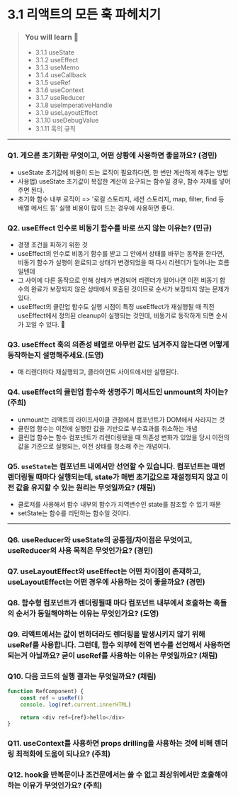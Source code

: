 # 3.1 리액트의 모든 훅 파헤치기

> ### You will learn 📝
>- 3.1.1 useState
>- 3.1.2 useEffect
>- 3.1.3 useMemo
>- 3.1.4 useCallback
>- 3.1.5 useRef
>- 3.1.6 useContext
>- 3.1.7 useReducer
>- 3.1.8 useImperativeHandle
>- 3.1.9 useLayoutEffect
>- 3.1.10 useDebugValue
>- 3.1.11 훅의 규칙

---

### Q1. 게으른 초기화란 무엇이고, 어떤 상황에 사용하면 좋을까요? (경민)
- useState 초기값에 비용이 드는 로직이 필요하다면, 한 번만 계산하게 해주는 방법
- 사용법) useState 초기값이 복잡한 계산이 요구되는 함수일 경우, 함수 자체를 넣어주면 된다.
- 초기화 함수 내부 로직이 => '로컬 스토리지, 세션 스토리지, map, filter, find 등 배열 메서드 등' 실행 비용이 많이 드는 경우에 사용하면 좋다.

### Q2. useEffect 인수로 비동기 함수를 바로 쓰지 않는 이유는? (민규)
- 경쟁 조건을 피하기 위한 것
- useEffect의 인수로 비동기 함수를 받고 그 안에서 상태를 바꾸는 동작을 한다면, 비동기 함수가 실행이 완료되고 상태가 변경되었을 때 다시 리렌더가 일어나는 흐름일텐데
- 그 사이에 다른 동작으로 인해 상태가 변경되어 리렌더가 일어나면 이전 비동기 함수의 완료가 보장되지 않은 상태에서 호출된 것이므로 순서가 보장되지 않는 문제가 있다.
- useEffect의 클린업 함수도 실행 시점이 특정 useEffect가 재실행될 때 직전 useEffect에서 정의된 cleanup이 실행되는 것인데, 비동기로 동작하게 되면 순서가 꼬일 수 있다.
👏

### Q3. useEffect 훅의 의존성 배열로 아무런 값도 넘겨주지 않는다면 어떻게 동작하는지 설명해주세요.(도영)
- 매 리렌더마다 재실행되고, 클라이언트 사이드에서만 실행된다.

### Q4. useEffect의 클린업 함수와 생명주기 메서드인 unmount의 차이는? (주희)
- unmount는 리액트의 라이프사이클 관점에서 컴포넌트가 DOM에서 사라지는 것
- 클린업 함수는 이전에 실행한 값을 기반으로 부수효과를 취소하는 개념
- 클린업 함수는 함수 컴포넌트가 리렌더링됐을 때 의존성 변화가 있었을 당시 이전의 값을 기준으로 실행되는, 이전 상태를 청소해 주는 개념이다.

### Q5. `useState`는 컴포넌트 내에서만 선언할 수 있습니다. 컴포넌트는 매번 렌더링될 때마다 실행되는데, state가 매번 초기값으로 재설정되지 않고 이전 값을 유지할 수 있는 원리는 무엇일까요? (채림)
- 클로저를 사용해서 함수 내부의 함수가 지역변수인 state를 참조할 수 있기 때문
- setState는 함수를 리턴하는 함수일 것이다.

---

### Q6. useReducer와 useState의 공통점/차이점은 무엇이고, useReducer의 사용 목적은 무엇인가요? (경민)

### Q7. useLayoutEffect와 useEffect는 어떤 차이점이 존재하고, useLayoutEffect는 어떤 경우에 사용하는 것이 좋을까요? (경민)

### Q8. 함수형 컴포넌트가 렌더링될때 마다 컴포넌트 내부에서 호출하는 훅들의 순서가 동일해야하는 이유는 무엇인가요? (도영)

### Q9. 리액트에서는 값이 변하더라도 렌더링을 발생시키지 않기 위해 useRef를 사용합니다. 그런데, 함수 외부에 전역 변수를 선언해서 사용하면 되는거 아닐까요? 굳이 useRef를 사용하는 이유는 무엇일까요? (채림)

### Q10. 다음 코드의 실행 결과는 무엇일까요? (채림)
```javascript
function RefComponent) {
    const ref = useRef()
    console. log(ref.current.innerHTML)

    return <div ref={ref}>hello</div>
}
```

### Q11. useContext를 사용하면 props drilling을 사용하는 것에 비해 렌더링 최적화에 도움이 되나요? (주희)

### Q12. hook을 반복문이나 조건문에서는 쓸 수 없고 최상위에서만 호출해야하는 이유가 무엇인가요? (주희)
